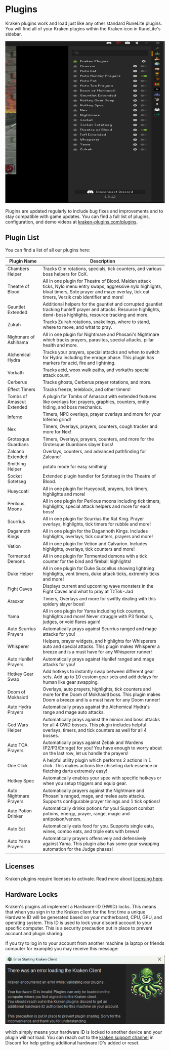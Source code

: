 # Plugins

Kraken plugins work and load just like any other standard RuneLite plugins. You will find all of your Kraken plugins
within the Kraken icon in RuneLite's sidebar.

<img alt="plugin-list" height="512" src="../images/plugin-list.png" width="512"/>

Plugins are updated regularly to include bug fixes and improvements and to stay compatible with game updates. You can
find a full list of plugins, configuration, and demo videos at [kraken-plugins.com/plugins](https://kraken-plugins.com/plugins).

## Plugin List

You can find a list of all our plugins here:

| Plugin Name               | Description                                                                                                                                                                                                   |
|---------------------------|---------------------------------------------------------------------------------------------------------------------------------------------------------------------------------------------------------------|
| Chambers Helper           | Tracks Olm rotations, specials, tick counters, and various boss helpers for CoX.                                                                                                                              |
| Theatre of Blood          | All in one plugin for Theatre of Blood. Maiden attack ticks, Nylo menu entry swaps, aggressive nylo highlights, bloat timers, Sote prayer and maze overlay, tick eat timers, Verzik crab identifier and more! |
| Gauntlet Extended         | Additional helpers for the gauntlet and corrupted gauntlet tracking hunleff prayer and attacks. Resource highlights, demi-boss highlights, resource tracking and more.                                        |
| Zulrah                    | Tracks Zulrah rotations, snakelings, where to stand, where to move, and what to pray.                                                                                                                         |
| Nightmare of Ashihama     | All in one plugin for Nightmare and Phosani's Nightmare which tracks prayers, parasites, special attacks, pillar health and more.                                                                             |
| Alchemical Hydra          | Tracks your prayers, special attacks and when to switch for Hydra including the enrage phase. This plugin has markers for acid, fire and lightning.                                                           |
| Vorkath                   | Tracks acid, woox walk paths, and vorkaths special attack count.                                                                                                                                              |
| Cerberus                  | Tracks ghosts, Cerberus prayer rotations, and more.                                                                                                                                                           |
| Effect Timers             | Tracks freeze, teleblock, and other timers!                                                                                                                                                                   |
| Tombs of Amascut Extended | A plugin for Tombs of Amascut with extended features like overlays for: prayers, graphics, counters, entity hiding, and boss mechanics.                                                                       |
| Inferno                   | Timers, NPC overlays, prayer overlays and more for your Inferno grind!                                                                                                                                        |
| Nex                       | Timers, Overlays, prayers, counters, cough tracker and more for Nex!                                                                                                                                          |
| Grotesque Guardians       | Timers, Overlays, prayers, counters, and more for the Grotesque Guardians slayer boss!                                                                                                                        |
| Zalcano Extended          | Overlays, counters, and advanced pathfinding for Zalcano!                                                                                                                                                     |
| Smithing Helper           | potato mode for easy smithing!                                                                                                                                                                                |
| Socket Sotetseg           | Extended plugin handler for Sotetseg in the Theatre of Blood.                                                                                                                                                 |
| Hueycoatl                 | All in one plugin for Hueycoatl, prayers, tick timers, highlights and more!                                                                                                                                   |
| Perilous Moons            | All in one plugin for Perilous moons including tick timers, highlights, special attack helpers and more for each boss!                                                                                        |
| Scurrius                  | All in one plugin for Scurrius the Rat King. Prayer overlays, highlights, tick timers for rubble and more!                                                                                                    |
| Dagannoth Kings           | All in one plugin for the Dagannoth Kings. Includes highlights, overlays, tick counters, prayers and more!                                                                                                    |
| Vetion                    | All in one plugin for Vetion and Calvarion. Includes highlights, overlays, tick counters and more!                                                                                                            |
| Tormented Demons          | All in one plugin for Tormented demons with a tick counter for the bind and fireball highlights!                                                                                                              |
| Duke Helper               | All in one plugin for Duke Succellus showing lightning highlights, vent timers, duke attack ticks, extremity ticks and more!                                                                                  |
| Fight Caves               | Displays current and upcoming wave monsters in the Fight Caves and what to pray at TzTok-Jad                                                                                                                  |
| Araxxor                   | Timers, Overlays and more for swiftly dealing with this spidery slayer boss!                                                                                                                                  |
| Yama                      | All in one plugin for Yama including tick counters, highlights and more! Never struggle with P3 fireballs, judges, or void flares again!                                                                      |
| Auto Scurrius Prayers     | Automatically prays against Scurrius ranged and mage attacks for you!                                                                                                                                         |
| Whisperer                 | Helpers, prayer widgets, and highlights for Whisperers auto and special attacks. This plugin makes Whisperer a breeze and is a must have for any Whisperer runner!                                            |
| Auto Hunllef Prayers      | Automatically prays against Hunllef ranged and mage attacks for you!                                                                                                                                          |
| Hotkey Gear Swap          | Add hotkeys to instantly swap between different gear sets. Add up to 10 custom gear sets and add delays for human like gear swapping.                                                                         |
| Doom of Mokhaiotl         | Overlays, auto prayers, highlights, tick counters and more for the Doom of Mokhaiotl boss. This plugin makes Doom a breeze and is a must have for any Doom runner!                                            |
| Auto Hydra Prayers        | Automatically prays against the Alchemical Hydra's range and mage auto attacks.                                                                                                                               |
| God Wars Helper           | Automatically prays against the minion and boss attacks for all 4 GWD bosses. This plugin includes helpful overlays, timers, and tick counters as well for all 4 bosses.                                      |
| Auto TOA Prayers          | Automatically prays against Zebak and Wardens (P2/P3/Enrage) for you! You have enough to worry about on the last row, let us handle the prayers!                                                              |
| One Click                 | A helpful utility plugin which performs 2 actions in 1 click. This makes actions like chiseling dark essence or fletching darts extremely easy!                                                               |
| Hotkey Spec               | Automatically enables your spec with specific hotkeys or when you setup triggers and equip gear.                                                                                                              |
| Auto Nightmare Prayers    | Automatically prayers against the Nightmare and Phosani's ranged, mage, and melee auto attacks. Supports configurable prayer timings and 1 tick options!                                                      |
| Auto Potion Drinker       | Automatically drinks potions for you! Support combat potions, energy, prayer, range, magic and antipoison/venom.                                                                                              |
| Auto Eat                  | Automatically eats food for you. Supports single eats, wines, combo eats, and triple eats with brews!                                                                                                         |
| Auto Yama Prayers         | Automatically prayers offensively and defensively against Yama. This plugin also has some gear swapping automation for the Judge phases!                                                                      |

## Licenses

Kraken plugins require licenses to activate. Read more about [licensing here](license.md).

## Hardware Locks

Kraken's plugins all implement a Hardware-ID (HWID) locks. This means that when you sign in to the Kraken client for the first time
a unique Hardware ID will be generated based on your motherboard, CPU, GPU, and operating system. This ID is used to lock your
discord account to your specific computer. This is a security precaution put in place to prevent account and plugin sharing.

If you try to log in to your account from another machine (a laptop or friends computer for example) you may receive this message:

![hwid-lock](../images/hardware-id-error.png)

which simply means your hardware ID is locked to another device and your plugin will not load. You can reach out to the [kraken support channel](../support/contact.md) in
Discord for help getting additional hardware ID's added or reset.